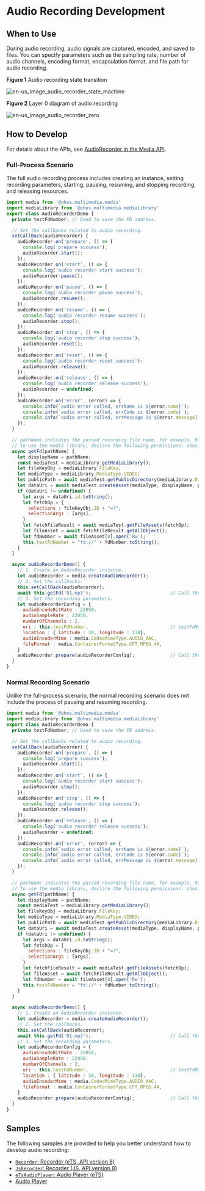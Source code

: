 # Audio Recording Development

## When to Use

During audio recording, audio signals are captured, encoded, and saved to files. You can specify parameters such as the sampling rate, number of audio channels, encoding format, encapsulation format, and file path for audio recording.

**Figure 1** Audio recording state transition

![en-us_image_audio_recorder_state_machine](figures/en-us_image_audio_recorder_state_machine.png)



**Figure 2** Layer 0 diagram of audio recording

![en-us_image_audio_recorder_zero](figures/en-us_image_audio_recorder_zero.png)

## How to Develop

For details about the APIs, see [AudioRecorder in the Media API](../reference/apis/js-apis-media.md).

### Full-Process Scenario

The full audio recording process includes creating an instance, setting recording parameters, starting, pausing, resuming, and stopping recording, and releasing resources.

```js
import media from '@ohos.multimedia.media'
import mediaLibrary from '@ohos.multimedia.mediaLibrary'
export class AudioRecorderDemo {
  private testFdNumber; // Used to save the FD address.

  // Set the callbacks related to audio recording.
  setCallBack(audioRecorder) {
    audioRecorder.on('prepare', () => {              					       	// Set the prepare event callback.
      console.log('prepare success');
      audioRecorder.start();                                         			// Call the start API to start recording and trigger the start event callback.
    });
    audioRecorder.on('start', () => {    		     						   	// Set the start event callback.
      console.log('audio recorder start success');
      audioRecorder.pause();                                         			// Call the pause API to pause recording and trigger the pause event callback.
    });
    audioRecorder.on('pause', () => {    		     							// Set the pause event callback.
      console.log('audio recorder pause success');
      audioRecorder.resume();                                        			// Call the resume API to resume recording and trigger the resume event callback.
    });
    audioRecorder.on('resume', () => {    		     							// Set the resume event callback.
      console.log('audio recorder resume success');
      audioRecorder.stop();                                          			// Call the stop API to stop recording and trigger the stop event callback.
    });
    audioRecorder.on('stop', () => {    		     							// Set the stop event callback.
      console.log('audio recorder stop success');
      audioRecorder.reset();                                         			// Call the reset API to reset the recorder and trigger the reset event callback.
    });
    audioRecorder.on('reset', () => {    		     							// Set the reset event callback.
      console.log('audio recorder reset success');
      audioRecorder.release();                                       			// Call the release API to release resources and trigger the release event callback.
    });
    audioRecorder.on('release', () => {    		     							// Set the release event callback.
      console.log('audio recorder release success');
      audioRecorder = undefined;
    });
    audioRecorder.on('error', (error) => {             							// Set the error event callback.
      console.info(`audio error called, errName is ${error.name}`);
      console.info(`audio error called, errCode is ${error.code}`);
      console.info(`audio error called, errMessage is ${error.message}`);
    });
  }

  // pathName indicates the passed recording file name, for example, 01.mp3. The generated file address is /storage/media/100/local/files/Video/01.mp3.
  // To use the media library, declare the following permissions: ohos.permission.MEDIA_LOCATION, ohos.permission.WRITE_MEDIA, and ohos.permission.READ_MEDIA.
  async getFd(pathName) {
    let displayName = pathName;
    const mediaTest = mediaLibrary.getMediaLibrary();
    let fileKeyObj = mediaLibrary.FileKey;
    let mediaType = mediaLibrary.MediaType.VIDEO;
    let publicPath = await mediaTest.getPublicDirectory(mediaLibrary.DirectoryType.DIR_VIDEO);
    let dataUri = await mediaTest.createAsset(mediaType, displayName, publicPath);
    if (dataUri != undefined) {
      let args = dataUri.id.toString();
      let fetchOp = {
        selections : fileKeyObj.ID + "=?",
        selectionArgs : [args],
      }
      let fetchFileResult = await mediaTest.getFileAssets(fetchOp);
      let fileAsset = await fetchFileResult.getAllObject();
      let fdNumber = await fileAsset[0].open('Rw');
      this.testFdNumber = "fd://" + fdNumber.toString();
    }
  }

  async audioRecorderDemo() {
    // 1. Create an AudioRecorder instance.
    let audioRecorder = media.createAudioRecorder();
    // 2. Set the callbacks.
    this.setCallBack(audioRecorder);
    await this.getFd('01.mp3'); 							// Call the getFd method to obtain the FD address of the file to be recorded.
    // 3. Set the recording parameters.
    let audioRecorderConfig = {
      audioEncodeBitRate : 22050,
      audioSampleRate : 22050,
      numberOfChannels : 2,
      uri : this.testFdNumber,                             	// testFdNumber is generated by getFd.
      location : { latitude : 30, longitude : 130},
      audioEncoderMime : media.CodecMimeType.AUDIO_AAC,
      fileFormat : media.ContainerFormatType.CFT_MPEG_4A,
    }
    audioRecorder.prepare(audioRecorderConfig); 			// Call the prepare method to trigger the prepare event callback.
  }
}
```

### Normal Recording Scenario

Unlike the full-process scenario, the normal recording scenario does not include the process of pausing and resuming recording.

```js
import media from '@ohos.multimedia.media'
import mediaLibrary from '@ohos.multimedia.mediaLibrary'
export class AudioRecorderDemo {
  private testFdNumber; // Used to save the FD address.

  // Set the callbacks related to audio recording.
  setCallBack(audioRecorder) {
    audioRecorder.on('prepare', () => {              					       // Set the prepare event callback.
      console.log('prepare success');
      audioRecorder.start();                                         			// Call the start API to start recording and trigger the start event callback.
    });
    audioRecorder.on('start', () => {    		     							// Set the start event callback.
      console.log('audio recorder start success');
      audioRecorder.stop();                                          			// Call the stop API to stop recording and trigger the stop event callback.
    });
    audioRecorder.on('stop', () => {    		     							// Set the stop event callback.
      console.log('audio recorder stop success');
      audioRecorder.release();                                       			// Call the release API to release resources and trigger the release event callback.
    });
    audioRecorder.on('release', () => {    		     							// Set the release event callback.
      console.log('audio recorder release success');
      audioRecorder = undefined;
    });
    audioRecorder.on('error', (error) => {             							// Set the error event callback.
      console.info(`audio error called, errName is ${error.name}`);
      console.info(`audio error called, errCode is ${error.code}`);
      console.info(`audio error called, errMessage is ${error.message}`);
    });
  }

  // pathName indicates the passed recording file name, for example, 01.mp3. The generated file address is /storage/media/100/local/files/Video/01.mp3.
  // To use the media library, declare the following permissions: ohos.permission.MEDIA_LOCATION, ohos.permission.WRITE_MEDIA, and ohos.permission.READ_MEDIA.
  async getFd(pathName) {
    let displayName = pathName;
    const mediaTest = mediaLibrary.getMediaLibrary();
    let fileKeyObj = mediaLibrary.FileKey;
    let mediaType = mediaLibrary.MediaType.VIDEO;
    let publicPath = await mediaTest.getPublicDirectory(mediaLibrary.DirectoryType.DIR_VIDEO);
    let dataUri = await mediaTest.createAsset(mediaType, displayName, publicPath);
    if (dataUri != undefined) {
      let args = dataUri.id.toString();
      let fetchOp = {
        selections : fileKeyObj.ID + "=?",
        selectionArgs : [args],
      }
      let fetchFileResult = await mediaTest.getFileAssets(fetchOp);
      let fileAsset = await fetchFileResult.getAllObject();
      let fdNumber = await fileAsset[0].open('Rw');
      this.testFdNumber = "fd://" + fdNumber.toString();
    }
  }

  async audioRecorderDemo() {
    // 1. Create an AudioRecorder instance.
    let audioRecorder = media.createAudioRecorder();
    // 2. Set the callbacks.
    this.setCallBack(audioRecorder);
    await this.getFd('01.mp3'); 							// Call the getFd method to obtain the FD address of the file to be recorded.
    // 3. Set the recording parameters.
    let audioRecorderConfig = {
      audioEncodeBitRate : 22050,
      audioSampleRate : 22050,
      numberOfChannels : 2,
      uri : this.testFdNumber,                             	// testFdNumber is generated by getFd.
      location : { latitude : 30, longitude : 130},
      audioEncoderMime : media.CodecMimeType.AUDIO_AAC,
      fileFormat : media.ContainerFormatType.CFT_MPEG_4A,
    }
    audioRecorder.prepare(audioRecorderConfig); 			// Call the prepare method to trigger the prepare event callback.
  }
}
```

## Samples

The following samples are provided to help you better understand how to develop audio recording:

- [`Recorder`: Recorder (eTS, API version 8)](https://gitee.com/openharmony/app_samples/tree/master/media/Recorder)
- [`JsRecorder`: Recorder (JS, API version 8)](https://gitee.com/openharmony/app_samples/tree/master/media/JSRecorder)
- [`eTsAudioPlayer`: Audio Player (eTS)](https://gitee.com/openharmony/app_samples/blob/master/media/Recorder/entry/src/main/ets/MainAbility/pages/Play.ets)
- [Audio Player](https://gitee.com/openharmony/codelabs/tree/master/Media/Audio_OH_ETS)


